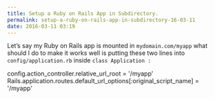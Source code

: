 ```yaml
---
title: Setup a Ruby on Rails App in Subdirectory.
permalink: setup-a-ruby-on-rails-app-in-subdirectory-16-03-11
date: 2016-03-11 03:19
---
```



Let’s say my Ruby on Rails app is mounted in `mydomain.com/myapp` what should I do to make it works well is putting these two lines into `config/application.rb` inside `class Application :`

 config.action_controller.relative_url_root = '/myapp' Rails.application.routes.default_url_options[:original_script_name] = '/myapp'



